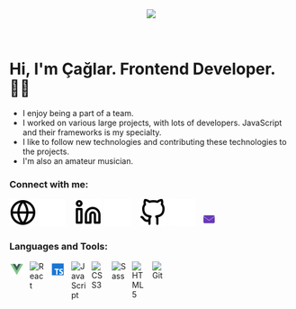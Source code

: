 <br>
<br>
<p align="center">
 <img width="300" src="https://media1.giphy.com/media/8PyTvI5EOu9LbAm8uS/giphy.gif?cid=ecf05e472eh7x653m15kcwzyh6tjlj6gmpjzf4no9gnhmkln&rid=giphy.gif&ct=g">  
  </p>
<br>

# Hi, I'm Çağlar. Frontend Developer. 🖖🏻

- I enjoy being a part of a team.
- I worked on various large projects, with lots of developers. JavaScript and their frameworks is my specialty.
- I like to follow new technologies and contributing these technologies to the projects.
- I'm also an amateur musician.

### Connect with me:

[![website](./img/globe-light.svg)](https://www.caglarevren.com#gh-light-mode-only)
[![website](./img/globe-dark.svg)](https://www.caglarevren.com#gh-dark-mode-only)
&nbsp;&nbsp;
[![website](./img/linkedin-light.svg)](https://www.linkedin.com/in/caglarevren#gh-light-mode-only)
[![website](./img/linkedin-dark.svg)](https://www.linkedin.com/in/caglarevren#gh-dark-mode-only)
&nbsp;&nbsp;
[![website](./img/github-light.svg)](https://github.com/caglarevren#gh-light-mode-only)
[![website](./img/github-dark.svg)](https://github.com/caglarevren#gh-dark-mode-only)&nbsp;&nbsp;
[![website](./img/mail.png)](mailto:caglarevren93@gmail.com)

### Languages and Tools:

<img align="left" alt="Vue" width="26px" src="./img/vue.svg" style="padding-right:10px;" />
<img align="left" alt="React" width="26px" src="https://cdn.jsdelivr.net/gh/devicons/devicon/icons/react/react-original.svg" style="padding-right:10px;" />
<img align="left" alt="TypeScript" width="28px" src="./img/typescript.svg" style="padding-right:10px;" />
<img align="left" alt="JavaScript" width="26px" src="https://cdn.jsdelivr.net/gh/devicons/devicon/icons/javascript/javascript-original.svg" style="padding-right:10px;" />
<img align="left" alt="CSS3" width="26px" src="https://cdn.jsdelivr.net/gh/devicons/devicon/icons/css3/css3-original.svg" style="padding-right:10px;" />
<img align="left" alt="Sass" width="26px" src="https://cdn.jsdelivr.net/gh/devicons/devicon/icons/sass/sass-original.svg" style="padding-right:10px;" />
<img align="left" alt="HTML5" width="26px" src="https://cdn.jsdelivr.net/gh/devicons/devicon/icons/html5/html5-original.svg" style="padding-right:10px;" />
<img align="left" alt="Git" width="26px" src="https://cdn.jsdelivr.net/gh/devicons/devicon/icons/git/git-original.svg" style="padding-right:10px;" />
